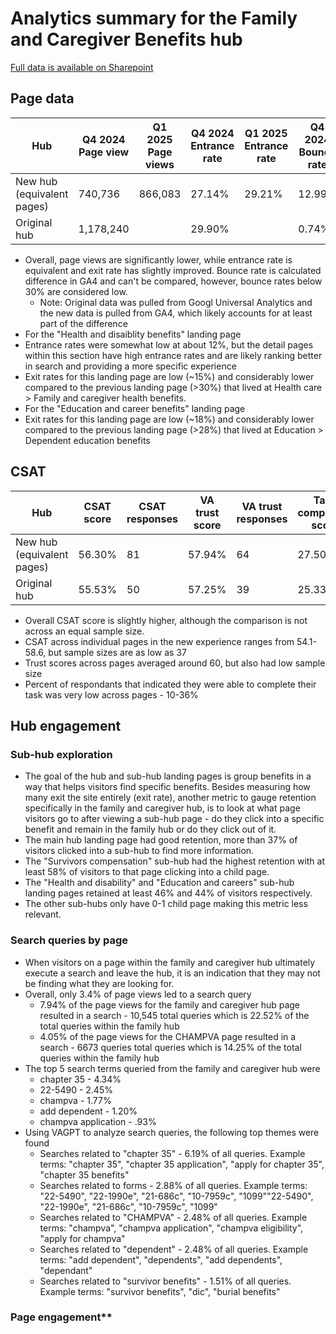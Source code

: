 # Analytics summary for the Family and Caregiver Benefits hub

[Full data is available on Sharepoint](https://dvagov.sharepoint.com/:x:/r/sites/oitcontentiaeditorexp/_layouts/15/Doc.aspx?sourcedoc=%7B0de5ee89-72dd-4480-ac51-46a73d8c886b%7D&action=edit&wdinitialsession=ed6e1c00-ad73-c7e8-ccbe-6e9c48b7056f&wdrldsc=7&wdrldc=1&wdrldr=CanvasRenderingFailure)

## Page data

Hub | Q4 2024<br>Page view | Q1 2025<br>Page views | Q4 2024<br>Entrance rate | Q1 2025<br>Entrance rate | Q4 2024<br>Bounce rate | Q1 2025<br>Bounce rate | Q4 2024<br>Exit rate | Q1 2025<br>Exit rate
|---|---|---|---|---|---|---|---| ---
New hub (equivalent pages) |	740,736	|866,083|	27.14%|	29.21%	|12.99%|	13.51%|	30.34%	|31.09%
Original hub 	|1,178,240	||	29.90%	||	0.74%	||	33.29%	|


- Overall, page views are significantly lower, while entrance rate is equivalent and exit rate has slightly improved. Bounce rate is calculated difference in GA4 and can't be compared, however, bounce rates below 30% are considered low.
  - Note: Original data was pulled from Googl Universal Analytics and the new data is pulled from GA4, which likely accounts for at least part of the difference
-  For the "Health and disaiblity benefits" landing page
  -  Entrance rates were somewhat low at about 12%, but the detail pages within this section have high entrance rates and are likely ranking better in search and providing a more specific experience
  -  Exit rates for this landing page are low (~15%) and considerably lower compared to the previous landing page (>30%) that lived at Health care > Family and caregiver health benefits.
-  For the "Education and career benefits" landing page
  -  Exit rates for this landing page are low (~18%) and considerably lower compared to the previous landing page (>28%) that lived at Education > Dependent education benefits

## CSAT 

Hub | CSAT <br>score	| CSAT <br>responses	| VA trust <br>score | VA trust <br>responses|	Task completion <br>score	| Task completion <br>responses
---|---|---|---|---|---|---
New hub (equivalent pages)|	56.30%	|81|	57.94%|	64	|27.50%|	154
Original hub| 	55.53%|	50	|57.25%|	39|	25.33%	|98
  
- Overall CSAT score is slightly higher, although the comparison is not across an equal sample size.
- CSAT across individual pages in the new experience ranges from 54.1-58.6, but sample sizes are as low as 37
- Trust scores across pages averaged around 60, but also had low sample size
- Percent of respondants that indicated they were able to complete their task was very low across pages - 10-36%

## Hub engagement

### Sub-hub exploration
- The goal of the hub and sub-hub landing pages is group benefits in a way that helps visitors find specific benefits. Besides measuring how many exit the site entirely (exit rate), another metric to gauge retention specifically in the family and caregiver hub, is to look at what page visitors go to after viewing a sub-hub page - do they click into a specific benefit and remain in the family hub or do they click out of it.
- The main hub landing page had good retention, more than 37% of visitors clicked into a sub-hub to find more information.
- The "Survivors compensation" sub-hub had the highest retention with at least 58% of visitors to that page clicking into a child page.
- The "Health and disability" and "Education and careers" sub-hub landing pages retained at least 46% and 44% of visitors respectively.
- The other sub-hubs only have 0-1 child page making this metric less relevant.


### Search queries by page
- When visitors on a page within the family and caregiver hub ultimately execute a search and leave the hub, it is an indication that they may not be finding what they are looking for.
- Overall, only 3.4% of page views led to a search query
  - 7.94% of the page views for the family and caregiver hub page resulted in a search - 10,545 total queries which is 22.52% of the total queries within the family hub
  - 4.05% of the page views for the CHAMPVA page resulted in a search - 6673 queries total queries which is 14.25% of the total queries within the family hub
- The top 5 search terms queried from the family and caregiver hub were
  - chapter 35 - 4.34%
  - 22-5490 - 2.45%
  - champva - 1.77%
  - add dependent - 1.20%
  - champva application - .93%
- Using VAGPT to analyze search queries, the following top themes were found
  - Searches related to "chapter 35" - 6.19% of all queries.  Example terms: "chapter 35", "chapter 35 application", "apply for chapter 35", "chapter 35 benefits"
  - Searches related to forms - 2.88% of all queries. Example terms: "22-5490", "22-1990e", "21-686c", "10-7959c", "1099""22-5490", "22-1990e", "21-686c", "10-7959c", "1099"
  - Searches related to "CHAMPVA" - 2.48% of all queries. Example terms: "champva", "champva application", "champva eligibility", "apply for champva"
  - Searches related to "dependent" - 2.48% of all queries. Example terms: "add dependent", "dependents", "add dependents", "dependant"
  - Searches related to "survivor benefits" - 1.51% of all queries. Example terms: "survivor benefits", "dic", "burial benefits"

### Page engagement**
